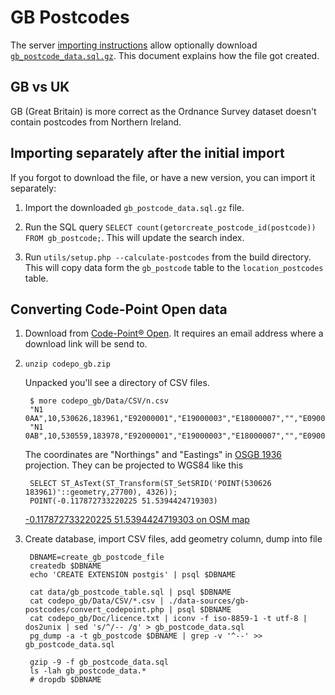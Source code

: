 # GB Postcodes


The server [importing instructions](https://www.nominatim.org/release-docs/latest/admin/Import-and-Update/) allow optionally download [`gb_postcode_data.sql.gz`](https://www.nominatim.org/data/gb_postcode_data.sql.gz). This document explains how the file got created.

## GB vs UK

GB (Great Britain) is more correct as the Ordnance Survey dataset doesn't contain postcodes from Northern Ireland.

## Importing separately after the initial import

If you forgot to download the file, or have a new version, you can import it separately:

1. Import the downloaded `gb_postcode_data.sql.gz` file.

2. Run the SQL query `SELECT count(getorcreate_postcode_id(postcode)) FROM gb_postcode;`. This will update the search index.

3. Run `utils/setup.php --calculate-postcodes` from the build directory. This will copy data form the `gb_postcode` table to the `location_postcodes` table.



## Converting Code-Point Open data

1. Download from [Code-Point® Open](https://www.ordnancesurvey.co.uk/business-and-government/products/code-point-open.html). It requires an email address where a download link will be send to.

2. `unzip codepo_gb.zip`

    Unpacked you'll see a directory of CSV files.

        $ more codepo_gb/Data/CSV/n.csv
        "N1 0AA",10,530626,183961,"E92000001","E19000003","E18000007","","E09000019","E05000368"
        "N1 0AB",10,530559,183978,"E92000001","E19000003","E18000007","","E09000019","E05000368"

    The coordinates are "Northings" and "Eastings" in [OSGB 1936](http://epsg.io/1314) projection. They can be projected to WGS84 like this

        SELECT ST_AsText(ST_Transform(ST_SetSRID('POINT(530626 183961)'::geometry,27700), 4326));
        POINT(-0.117872733220225 51.5394424719303)

    [-0.117872733220225 51.5394424719303 on OSM map](https://www.openstreetmap.org/?mlon=-0.117872733220225&mlat=51.5394424719303&zoom=16)



3. Create database, import CSV files, add geometry column, dump into file

        DBNAME=create_gb_postcode_file
        createdb $DBNAME
        echo 'CREATE EXTENSION postgis' | psql $DBNAME

        cat data/gb_postcode_table.sql | psql $DBNAME      
        cat codepo_gb/Data/CSV/*.csv | ./data-sources/gb-postcodes/convert_codepoint.php | psql $DBNAME
        cat codepo_gb/Doc/licence.txt | iconv -f iso-8859-1 -t utf-8 | dos2unix | sed 's/^/-- /g' > gb_postcode_data.sql
        pg_dump -a -t gb_postcode $DBNAME | grep -v '^--' >> gb_postcode_data.sql
      
        gzip -9 -f gb_postcode_data.sql
        ls -lah gb_postcode_data.*
        # dropdb $DBNAME
